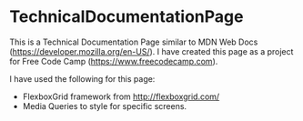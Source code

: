 # TechnicalDocumentationPage

This is a Technical Documentation Page similar to MDN Web Docs (https://developer.mozilla.org/en-US/). I have created this page as a project for Free Code Camp (https://www.freecodecamp.com).

I have used the following for this page:

- FlexboxGrid framework from http://flexboxgrid.com/
- Media Queries to style for specific screens.

